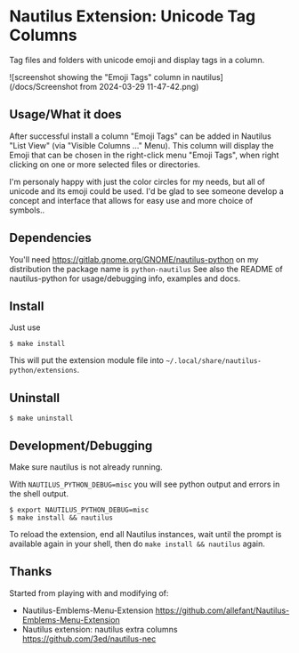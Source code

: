 # Nautilus Extension: Unicode Tag Columns

Tag files and folders with unicode emoji and display tags in a column.

![screenshot showing the "Emoji Tags" column in nautilus](/docs/Screenshot from 2024-03-29 11-47-42.png)

## Usage/What it does

After successful install a column "Emoji Tags" can be added in Nautilus "List View" (via "Visible Columns …" Menu). This column will display the Emoji that can be chosen in the right-click menu "Emoji Tags", when right clicking on one or more selected files or directories.

I'm personaly happy with just the color circles for my needs, but all of unicode and its emoji could be used. I'd be glad to see someone develop a concept and interface that allows for easy use and more choice of symbols..

## Dependencies

You'll need https://gitlab.gnome.org/GNOME/nautilus-python on my distribution the package name is `python-nautilus`
See also the README of nautilus-python for usage/debugging info, examples and docs.

## Install


Just use

```
$ make install
```

This will put the extension module file into `~/.local/share/nautilus-python/extensions`.

## Uninstall

```
$ make uninstall
```

## Development/Debugging

Make sure nautilus is not already running.

With `NAUTILUS_PYTHON_DEBUG=misc` you will see python output and errors in the shell output.

```
$ export NAUTILUS_PYTHON_DEBUG=misc
$ make install && nautilus
```

To reload the extension, end all Nautilus instances, wait until the prompt is available again in your shell, then do `make install && nautilus` again.


## Thanks

Started from playing with and modifying of:
 * Nautilus-Emblems-Menu-Extension
   https://github.com/allefant/Nautilus-Emblems-Menu-Extension
 * Nautilus extension: nautilus extra columns
   https://github.com/3ed/nautilus-nec
